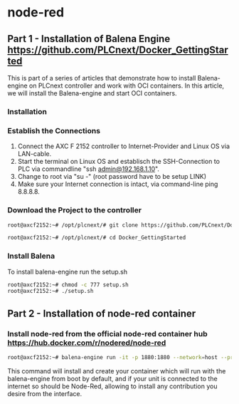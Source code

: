 # node-red 


## Part 1 - Installation of Balena Engine   https://github.com/PLCnext/Docker_GettingStarted 
This is part of a series of articles that demonstrate how to install Balena-engine on PLCnext controller and work with OCI containers.
In this article, we will install the Balena-engine and start OCI containers.

### Installation 

### Establish the Connections 
1.	Connect the AXC F 2152 controller to Internet-Provider and Linux OS via LAN-cable.
2.	Start the terminal on Linux OS and establisch the SSH-Connection to PLC via commandline "ssh admin@192.168.1.10".
3.	Change to root via "su -" (root password have to be setup LINK)
4.	Make sure your Internet connection is intact, via command-line ping 8.8.8.8.

### Download the Project to the controller 

```bash
root@axcf2152:~# /opt/plcnext/# git clone https://github.com/PLCnext/Docker_GettingStarted.git 

root@axcf2152:~# /opt/plcnext/# cd Docker_GettingStarted
```
### Install Balena 

To install balena-engine run the setup.sh
```bash
root@axcf2152:~# chmod -c 777 setup.sh
root@axcf2152:~# ./setup.sh
```

## Part 2 - Installation of node-red container 

### Install node-red from the official node-red container hub https://hub.docker.com/r/nodered/node-red 

```bash
root@axcf2152:~# balena-engine run -it -p 1880:1880 --network=host --privileged --name=mynodered nodered/node-red
```
This command will install and create your container which will run with the balena-engine from boot by default, and if your unit is connected to the internet so should be Node-Red, allowing to install any contribution you desire from the interface. 

